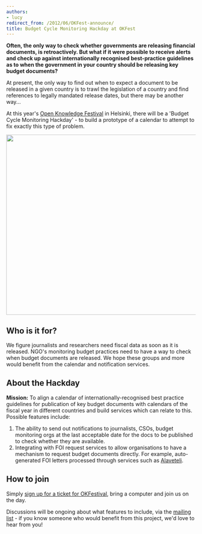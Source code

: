 ```yaml
---
authors:
- lucy
redirect_from: /2012/06/OKFest-announce/
title: Budget Cycle Monitoring Hackday at OKFest
---
```


**Often, the only way to check whether governments are releasing financial documents, is retroactively. But what if it were possible to receive alerts and check up against internationally recognised best-practice guidelines as to when the government in your country should be releasing key budget documents?** 

At present, the only way to find out when to expect a document to be released in a given country is to trawl the legislation of a country and find references to legally mandated release dates, but there may be another way...

At this year's [Open Knowledge Festival](http://okfestival.org/) in Helsinki, there will be a 'Budget Cycle Monitoring Hackday' - to build a prototype of a calendar to attempt to fix exactly this type of problem. 

<img alt="" src="http://farm9.staticflickr.com/8163/7374929594_287879a931_z.jpg" title="OKFest planning" class="alignnone" width="640" height="480" />

## Who is it for?

We figure journalists and researchers need fiscal data as soon as it is released. NGO's monitoring budget practices need to have a way to check when budget documents are released. We hope these groups and more would benefit from the calendar and notification services.

## About the Hackday 

**Mission:** To align a calendar of internationally-recognised best practice guidelines for publication of key budget documents with calendars of the fiscal year in different countries and build services which can relate to this. Possible features include: 

1. The ability to send out notifications to journalists, CSOs, budget monitoring orgs
at the last acceptable date for the docs to be published to check whether they are available.
2. Integrating with FOI request services to allow organisations to have a mechanism to request budget documents directly. For example, auto-generated FOI letters processed through services such as [Alaveteli](http://www.alaveteli.org/). 

## How to join 

Simply [sign up for a ticket for OKFestival](http://okfestival.org/tickets-and-bursaries/), bring a computer and join us on the day. 

Discussions will be ongoing about what features to include, via the [mailing list](http://lists.okfn.org/mailman/listinfo/openspending) - if you know someone who would benefit from this project, we'd love to hear from you!

